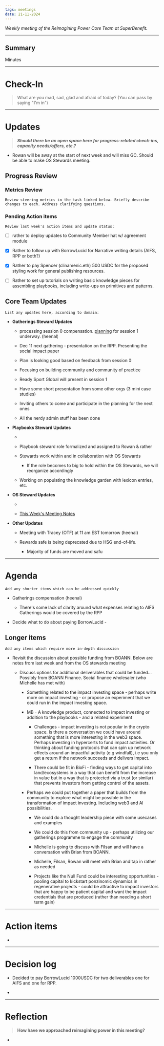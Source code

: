 ```yaml
---
tags: meetings
date: 21-11-2024
---
```

_Weekly meeting of the Reimagining Power Core Team at SuperBenefit._

---

## Summary

Minutes 

---

# Check-In

> What are you mad, sad, glad and afraid of today? (You can pass by saying "I'm in")

---

# Updates

> _**Should there be an open space here for progress-related check-ins, capacity needs/offers, etc.?**_

- Rowan will be away at the start of next week and will miss GC. Should be able to make OS Stewards meeting.

## Progress Review

### Metrics Review

`Review steering metrics in the task linked below. Briefly describe changes to each. Address clarifying questions.`

   

### Pending Action items

`Review last week's action items and update status:`

- [ ] rather to deploy updates to Community Member hat w/ agreement module

- [x] Rather to follow up with BorrowLucid for Narrative writing details (AIFS, RPP or both?)

- [x] Rather to pay Spencer (clinamenic.eth) 500 USDC for the proposed styling work for general publishing resources.

- [ ] Rather to set up tutorials on writing basic knowledge pieces for assembling playbooks, including write-ups on primitives and patterns.

## **Core Team Updates**

`List any updates here, according to domain:`

- **Gatherings Steward Updates**

  - processing session 0 compensation. [planning](https://www.figma.com/board/pN84XU9cbIs1zJdRqjlKnA/AIFS-Gathering?node-id=0-1&node-type=canvas&t=kv92CNpom3Y5QT7U-0) for session 1 underway. (heenal)

  - Dec 11 next gathering - presentation on the RPP. Presenting the social impact paper

  - Plan is looking good based on feedback from session 0

  - Focusing on building community and community of practice

  - Ready Sport Global will present in session 1

  - Have some short presentation from some other orgs (3 mini case studies)

  - Inviting others to come and participate in the planning for the next ones 

  - All the nerdy admin stuff has been done

- **Playbooks Steward Updates**

  -  

  - Playbook steward role formalized and assigned to Rowan & rather

  - Stewards work within and in collaboration with OS Stewards

    - If the role becomes to big to hold within the OS Stewards, we will reorganize accordingly

  - Working on populating the knowledge garden with lexicon entries, etc.

- **OS Steward Updates**

  - 

  - [This Week's Meeting Notes](https://app.charmverse.io/superbenefit/os-stewards-weekly-meeting-16-19-11-24-7654746434873025)

- **Other Updates**

  - Meeting with Tracey (OTF) at 11 am EST tomorrow (heenal)

  - Rewards safe is being deprecated due to HSG end-of-life.

    - Majority of funds are moved and safu

---

# Agenda

`Add any shorter items which can be addressed quickly`

- Gatherings compensation (heenal)

  - There's some lack of clarity around what expenses relating to AIFS Gatherings would be covered by the RPP

- Decide what to do about paying BorrowLucid - 

## Longer items

`Add any items which require more in-depth discussion`

- Revisit  the discussion about possible funding from BOANN. Below are notes from last week and from the OS stewards meeting 

  - Discuss options for additional deliverables that could be funded...  Possibly from BOANN Finance. Social finance wholesaler (who Michelle has met with) 

    - Something related to the impact investing space - perhaps write more on impact investing - or propose an experiment that we could run in the impact investing space. 

    - MB - A knowledge product, connected to impact investing or addition to the playbooks - and a related experiment

      - Challenges - impact investing is not popular in the crypto space. Is there a conversation we could have around something that is more interesting in the web3 space. Perhaps investing in hypercerts to fund impact activities. Or thinking about funding protocols that can spin up network effects around an impactful activity (e.g windfall), i.e you only get a return if the network succeeds and delivers impact. 

      - There could be fit in BioFi - finding ways to get capital into land/ecosystems in a way that can benefit from the increase in value but in a way that is protected via a trust (or similar) that prevents investors from getting control of the assets. 

    - Perhaps we could put together a paper that builds from the community to explore what might be possible in the transformation of impact investing. Including web3 and AI possibilities. 

      - We could do a thought leadership piece with some usecases and examples

      - We could do this from community up - perhaps utilizing our gatherings programme to engage the community 

      - Michelle is going to discuss with Filsan and will have a conversation with Brian from BOANN. 

      - Michelle, Filsan, Rowan will meet with Brian and tap in rather as needed 

      - Projects like the Null Fund could be interesting opportunities - pooling capital to kickstart ponzinomic dynamics in regenerative projects - could be attractive to impact investors that are happy to be patient capital and want the impact credentials that are produced (rather than needing a short term gain)

---

# Action items

- 

---

# Decision log

- Decided to pay BorrowLucid 1000USDC for two deliverables one for AIFS and one for RPP. 

- 

---

# Reflection 

> **How have we approached reimagining power in this meeting?**

-  